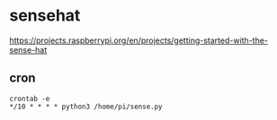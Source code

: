 # sensehat

https://projects.raspberrypi.org/en/projects/getting-started-with-the-sense-hat

## cron
```
crontab -e
*/10 * * * * python3 /home/pi/sense.py
```
